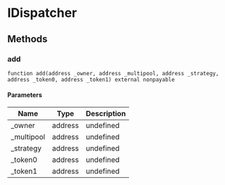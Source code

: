 # IDispatcher









## Methods

### add

```solidity
function add(address _owner, address _multipool, address _strategy, address _token0, address _token1) external nonpayable
```





#### Parameters

| Name | Type | Description |
|---|---|---|
| _owner | address | undefined |
| _multipool | address | undefined |
| _strategy | address | undefined |
| _token0 | address | undefined |
| _token1 | address | undefined |




